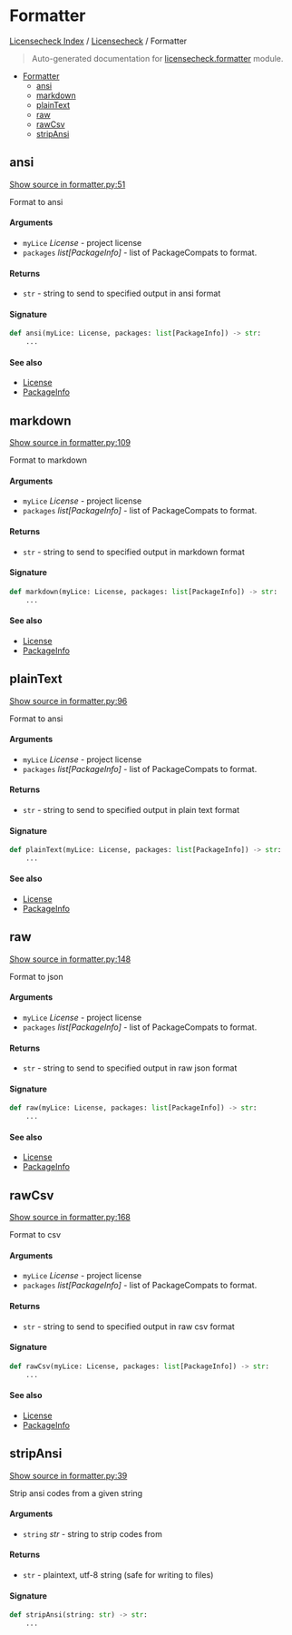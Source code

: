 # Formatter

[Licensecheck Index](../README.md#licensecheck-index) /
[Licensecheck](./index.md#licensecheck) /
Formatter

> Auto-generated documentation for [licensecheck.formatter](../../../licensecheck/formatter.py) module.

- [Formatter](#formatter)
  - [ansi](#ansi)
  - [markdown](#markdown)
  - [plainText](#plaintext)
  - [raw](#raw)
  - [rawCsv](#rawcsv)
  - [stripAnsi](#stripansi)

## ansi

[Show source in formatter.py:51](../../../licensecheck/formatter.py#L51)

Format to ansi

#### Arguments

- `myLice` *License* - project license
- `packages` *list[PackageInfo]* - list of PackageCompats to format.

#### Returns

- `str` - string to send to specified output in ansi format

#### Signature

```python
def ansi(myLice: License, packages: list[PackageInfo]) -> str:
    ...
```

#### See also

- [License](./types.md#license)
- [PackageInfo](./types.md#packageinfo)



## markdown

[Show source in formatter.py:109](../../../licensecheck/formatter.py#L109)

Format to markdown

#### Arguments

- `myLice` *License* - project license
- `packages` *list[PackageInfo]* - list of PackageCompats to format.

#### Returns

- `str` - string to send to specified output in markdown format

#### Signature

```python
def markdown(myLice: License, packages: list[PackageInfo]) -> str:
    ...
```

#### See also

- [License](./types.md#license)
- [PackageInfo](./types.md#packageinfo)



## plainText

[Show source in formatter.py:96](../../../licensecheck/formatter.py#L96)

Format to ansi

#### Arguments

- `myLice` *License* - project license
- `packages` *list[PackageInfo]* - list of PackageCompats to format.

#### Returns

- `str` - string to send to specified output in plain text format

#### Signature

```python
def plainText(myLice: License, packages: list[PackageInfo]) -> str:
    ...
```

#### See also

- [License](./types.md#license)
- [PackageInfo](./types.md#packageinfo)



## raw

[Show source in formatter.py:148](../../../licensecheck/formatter.py#L148)

Format to json

#### Arguments

- `myLice` *License* - project license
- `packages` *list[PackageInfo]* - list of PackageCompats to format.

#### Returns

- `str` - string to send to specified output in raw json format

#### Signature

```python
def raw(myLice: License, packages: list[PackageInfo]) -> str:
    ...
```

#### See also

- [License](./types.md#license)
- [PackageInfo](./types.md#packageinfo)



## rawCsv

[Show source in formatter.py:168](../../../licensecheck/formatter.py#L168)

Format to csv

#### Arguments

- `myLice` *License* - project license
- `packages` *list[PackageInfo]* - list of PackageCompats to format.

#### Returns

- `str` - string to send to specified output in raw csv format

#### Signature

```python
def rawCsv(myLice: License, packages: list[PackageInfo]) -> str:
    ...
```

#### See also

- [License](./types.md#license)
- [PackageInfo](./types.md#packageinfo)



## stripAnsi

[Show source in formatter.py:39](../../../licensecheck/formatter.py#L39)

Strip ansi codes from a given string

#### Arguments

- `string` *str* - string to strip codes from

#### Returns

- `str` - plaintext, utf-8 string (safe for writing to files)

#### Signature

```python
def stripAnsi(string: str) -> str:
    ...
```
